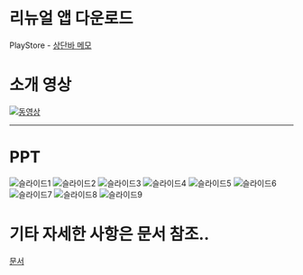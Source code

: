 # 리뉴얼 앱 다운로드
PlayStore - [상단바 메모](https://play.google.com/store/apps/details?id=com.uyeong.status_bar_memo&hl=ko&gl=US)

# 소개 영상
[![동영상](http://img.youtube.com/vi/d20muCQOti4/0.jpg)](https://youtu.be/d20muCQOti4?t=0s) 

---
# PPT
![슬라이드1](https://user-images.githubusercontent.com/40861980/125256808-c4d60980-e337-11eb-9c96-b43298c5915e.PNG)
![슬라이드2](https://user-images.githubusercontent.com/40861980/125256812-c56ea000-e337-11eb-9662-4ccb75b36a7a.PNG)
![슬라이드3](https://user-images.githubusercontent.com/40861980/125256814-c6073680-e337-11eb-82db-0dd467f431a4.PNG)
![슬라이드4](https://user-images.githubusercontent.com/40861980/125256815-c6073680-e337-11eb-813e-8969d9e9df47.PNG)
![슬라이드5](https://user-images.githubusercontent.com/40861980/125256816-c69fcd00-e337-11eb-9c3f-1786108eb7e3.PNG)
![슬라이드6](https://user-images.githubusercontent.com/40861980/125256818-c7d0fa00-e337-11eb-8279-43600adb9b21.PNG)
![슬라이드7](https://user-images.githubusercontent.com/40861980/125256820-c7d0fa00-e337-11eb-84cd-ee444228cd69.PNG)
![슬라이드8](https://user-images.githubusercontent.com/40861980/125256823-c8699080-e337-11eb-8c82-f13fe1544d39.PNG)
![슬라이드9](https://user-images.githubusercontent.com/40861980/125256824-c8699080-e337-11eb-8838-9c0519b07f47.PNG)

# 기타 자세한 사항은 문서 참조..
[문서](https://kumohackr-my.sharepoint.com/:f:/g/personal/imoneleft_kumoh_ac_kr/EhLmccoez5FFmA2YufYTirgBiQJ7664cXqJYzHK9cfoWLA?e=6hQC8h)
